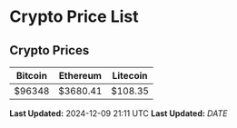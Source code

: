 # Crypto Price List

## Crypto Prices
| Bitcoin | Ethereum | Litecoin |
| ------- | -------- | -------- |
| $96348 | $3680.41 | $108.35 |
**Last Updated:** 2024-12-09 21:11 UTC
**Last Updated:** $DATE$
